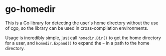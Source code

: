# go-homedir

This is a Go library for detecting the user's home directory without
the use of cgo, so the library can be used in cross-compilation environments.

Usage is incredibly simple, just call `homedir.Dir()` to get the home directory
for a user, and `homedir.Expand()` to expand the `~` in a path to the home
directory.
